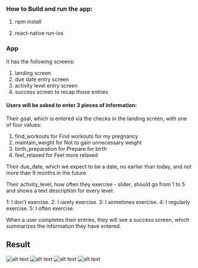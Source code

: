 ### How to Build and run the app:

1) npm install

2) react-native run-ios


### App

It has the following screens:

1) landing screen
2) due date entry screen
3) activity level entry screen
4) success screen to recap those entries

#### Users will be asked to enter 3 pieces of information:

Their goal, which is entered via the checks in the landing screen, with one of four values:

1) find_workouts for Find workouts for my pregnancy
2) maintain_weight for Not to gain unnecessary weight
3) birth_preparation for Prepare for birth
4) feel_relaxed for Feel more relaxed

Their due_date, which we expect to be a date, no earlier than today, and not more than 9 months in the future

Their activity_level, how often they exercise - slider, should go from 1 to 5 and shows a text description for every 
level:

1: I don’t exercise.
2: I rarely exercise.
3: I sometimes exercise.
4: I regularly exercise.
5: I often exercise.


When a user completes their entries, they will see a success screen, which summarizes the information they have entered.


## Result


![alt text](screenshots/landing.png)  ![alt text](screenshots/date.png) ![alt text](screenshots/activity.png) ![alt text](screenshots/submit.png)

